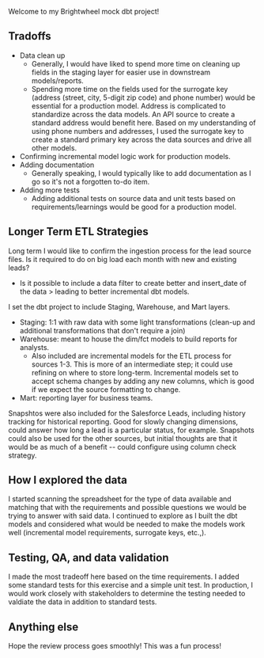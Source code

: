 Welcome to my Brightwheel mock dbt project!

## Tradoffs 

- Data clean up
  - Generally, I would have liked to spend more time on cleaning up fields in the staging layer for easier use in downstream models/reports.
  - Spending more time on the fields used for the surrogate key (address (street, city, 5-digit zip code) and phone number) would be essential for a production model. Address is complicated to standardize across the data models. An API source to create a standard address would benefit here. Based on my understanding of using phone numbers and addresses, I used the surrogate key to create a standard primary key across the data sources and drive all other models.
- Confirming incremental model logic work for production models.
- Adding documentation
  - Generally speaking, I would typically like to add documentation as I go so it's not a forgotten to-do item.
- Adding more tests
  - Adding additional tests on source data and unit tests based on requirements/learnings would be good for a production model.
 
## Longer Term ETL Strategies

Long term I would like to confirm the ingestion process for the lead source files. Is it required to do on big load each month with new and existing leads? 
- Is it possible to include a data filter to create better and insert_date of the data > leading to better incremental dbt models.

I set the dbt project to include Staging, Warehouse, and Mart layers.
- Staging: 1:1 with raw data with some light transformations (clean-up and additional transformations that don't require a join)
- Warehouse: meant to house the dim/fct models to build reports for analysts.
  - Also included are incremental models for the ETL process for sources 1-3. This is more of an intermediate step; it could use refining on where to store long-term. Incremental models set to accept schema changes by adding any new columns, which is good if we expect the source formatting to change.
- Mart: reporting layer for business teams.

Snapshtos were also included for the Salesforce Leads, including history tracking for historical reporting. Good for slowly changing dimensions, could answer how long a lead is a particular status, for example. Snapshots could also be used for the other sources, but initial thoughts are that it would be as much of a benefit -- could configure using column check strategy.

## How I explored the data

I started scanning the spreadsheet for the type of data available and matching that with the requirements and possible questions we would be trying to answer with said data. I continued to explore as I built the dbt models and considered what would be needed to make the models work well (incremental model requirements, surrogate keys, etc.,). 

## Testing, QA, and data validation

I made the most tradeoff here based on the time requirements. I added some standard tests for this exercise and a simple unit test. In production, I would work closely with stakeholders to determine the testing needed to valdiate the data in addition to standard tests. 

## Anything else

Hope the review process goes smoothly! This was a fun process!
